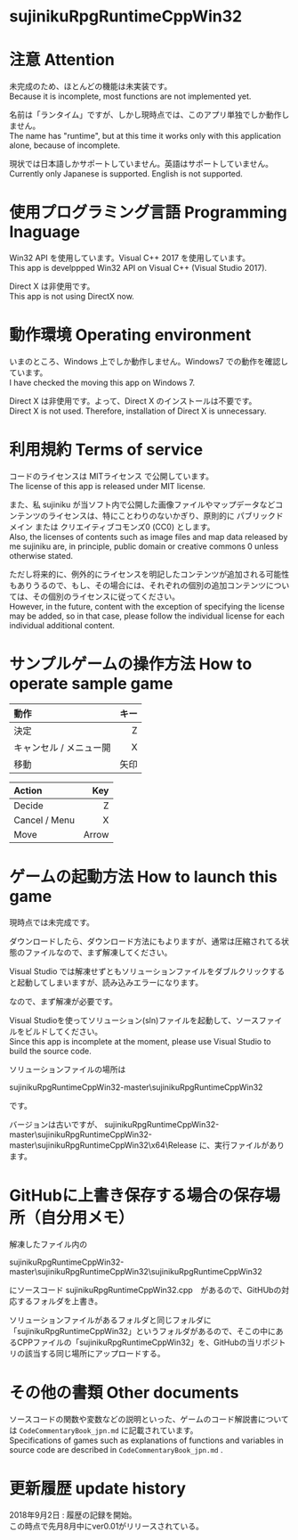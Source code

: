 sujinikuRpgRuntimeCppWin32
====
# 注意 Attention
未完成のため、ほとんどの機能は未実装です。  
Because it is incomplete, most functions are not implemented yet.

名前は「ランタイム」ですが、しかし現時点では、このアプリ単独でしか動作しません。  
The name has "runtime", but at this time it works only with this application alone, because of incomplete.

現状では日本語しかサポートしていません。英語はサポートしていません。  
Currently only Japanese is supported.  English is not supported. 

# 使用プログラミング言語 Programming lnaguage
Win32 API を使用しています。Visual C++ 2017 を使用しています。  
This app is develppped Win32 API on Visual C++ (Visual Studio 2017).

Direct X は非使用です。  
This app is not using DirectX now.


# 動作環境 Operating environment
いまのところ、Windows 上でしか動作しません。Windows7 での動作を確認しています。  
I have checked the moving this app on Windows 7.  

Direct X は非使用です。よって、Direct X のインストールは不要です。  
Direct X is not used. Therefore, installation of Direct X is unnecessary.  

# 利用規約 Terms of service
コードのライセンスは MITライセンス で公開しています。  
The license of this app is released under MIT license.  

また、私 sujiniku が当ソフト内で公開した画像ファイルやマップデータなどコンテンツのライセンスは、特にことわりのないかぎり、原則的に パブリックドメイン または クリエイティブコモンズ0 (CC0) とします。  
Also, the licenses of contents such as image files and map data released by me sujiniku are, in principle, public domain or creative commons 0 unless otherwise stated.  

ただし将来的に、例外的にライセンスを明記したコンテンツが追加される可能性もありうるので、もし、その場合には、それぞれの個別の追加コンテンツについては、その個別のライセンスに従ってください。  
However, in the future, content with the exception of specifying the license may be added, so in that case, please follow the individual license for each individual additional content.  

# サンプルゲームの操作方法 How to operate sample game

動作       |キー  |
:---------|----:|
決定       |Z   |
キャンセル / メニュー開  |X    |
移動      |矢印  |

Action       |Key  |
:---------|----:|
Decide       |Z   |
Cancel / Menu  |X    |
Move      |Arrow  |

# ゲームの起動方法 How to launch this game
現時点では未完成です。

ダウンロードしたら、ダウンロード方法にもよりますが、通常は圧縮されてる状態のファイルなので、まず解凍してください。

Visual Studio では解凍せずともソリューションファイルをダブルクリックすると起動してしまいますが、読み込みエラーになります。

なので、まず解凍が必要です。


Visual Studioを使ってソリューション(sln)ファイルを起動して、ソースファイルをビルドしてください。  
Since this app is incomplete at the moment, please use Visual Studio to build the source code.  

ソリューションファイルの場所は

sujinikuRpgRuntimeCppWin32-master\sujinikuRpgRuntimeCppWin32

です。

バージョンは古いですが、
sujinikuRpgRuntimeCppWin32-master\sujinikuRpgRuntimeCppWin32-master\sujinikuRpgRuntimeCppWin32\x64\Release に、実行ファイルがあります。


# GitHubに上書き保存する場合の保存場所（自分用メモ）
解凍したファイル内の

sujinikuRpgRuntimeCppWin32-master\sujinikuRpgRuntimeCppWin32\sujinikuRpgRuntimeCppWin32

にソースコード sujinikuRpgRuntimeCppWin32.cpp　があるので、GitHUbの対応するフォルダを上書き。

ソリューションファイルがあるフォルダと同じフォルダに「sujinikuRpgRuntimeCppWin32」というフォルダがあるので、そこの中にあるCPPファイルの「sujinikuRpgRuntimeCppWin32」を、GitHubの当リポジトリの該当する同じ場所にアップロードする。


# その他の書類 Other documents
ソースコードの関数や変数などの説明といった、ゲームのコード解説書については `CodeCommentaryBook_jpn.md` に記載されています。  
Specifications of games such as explanations of functions and variables in source code are described in `CodeCommentaryBook_jpn.md` .  

# 更新履歴 update history
2018年9月2日 : 履歴の記録を開始。  
この時点で先月8月中にver0.01がリリースされている。
